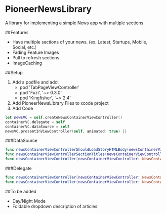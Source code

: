# PioneerNewsLibrary
A library for implementing a simple News app with multiple sections

##Features
* Have multiple sections of your news. (ex. Latest, Startups, Mobile, Social, etc.)
* Fading Feature Images
* Pull to refresh sections
* ImageCaching

##Setup
 1. Add a podfile and add:<br><ul>
    <li>pod 'TabPageViewController' <br></li>
    <li>pod 'Fuzi', '~> 0.3.0' <br></li>
    <li>pod 'Kingfisher', '~> 2.4'</li>
    </ul>
 2. Add PioneerNewsLibrary Files to xcode project
 3. Add Code
````swift
let newsVC = self.createNewsContainerViewController()
containerVC.delegate = self
containerVC.dataSource = self
newsVC.presentInViewController(self, animated: true) {}
````
###DataSource
````swift
func newsContainerViewControllerShouldLoadStoryHTMLBody(newsContainerViewController: NewsContainerViewController) -> Bool
func newsContainerViewControllerSectionTitles(newsContainerViewController: NewsContainerViewController) -> [String]
func newsContainerViewController(newsContainerViewController: NewsContainerViewController, storiesAtIndex index: Int) -> [Story]
````
###Delegate
````swift
func newsContainerViewController(newsContainerViewController: NewsContainerViewController, refreshStoriesForSectionIndex index:Int, completion: (updatedStories: [Story]?) -> Void)
func newsContainerViewController(newsContainerViewController: NewsContainerViewController, didTapStory story: Story)
````

##To be added
* Day/Night Mode
* Foldable dropdown description of articles
